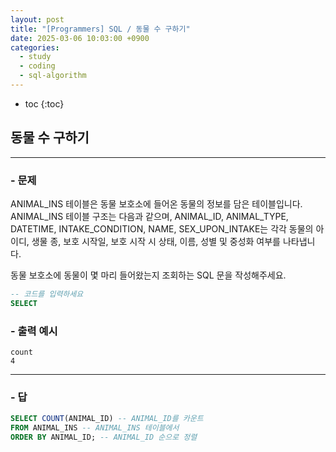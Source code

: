 ```yaml
---
layout: post
title: "[Programmers] SQL / 동물 수 구하기"
date: 2025-03-06 10:03:00 +0900
categories: 
  - study
  - coding
  - sql-algorithm
---
```


* toc
{:toc}

## 동물 수 구하기

---

### - 문제

ANIMAL_INS 테이블은 동물 보호소에 들어온 동물의 정보를 담은 테이블입니다. ANIMAL_INS 테이블 구조는 다음과 같으며, ANIMAL_ID, ANIMAL_TYPE, DATETIME, INTAKE_CONDITION, NAME, SEX_UPON_INTAKE는 각각 동물의 아이디, 생물 종, 보호 시작일, 보호 시작 시 상태, 이름, 성별 및 중성화 여부를 나타냅니다.

동물 보호소에 동물이 몇 마리 들어왔는지 조회하는 SQL 문을 작성해주세요.

```sql
-- 코드를 입력하세요
SELECT
```

### - 출력 예시

```
count
4
```

<!-- >  -->

---

### - 답

```sql
SELECT COUNT(ANIMAL_ID) -- ANIMAL_ID를 카운트
FROM ANIMAL_INS -- ANIMAL_INS 테이블에서
ORDER BY ANIMAL_ID; -- ANIMAL_ID 순으로 정렬
```

<!--  -->

